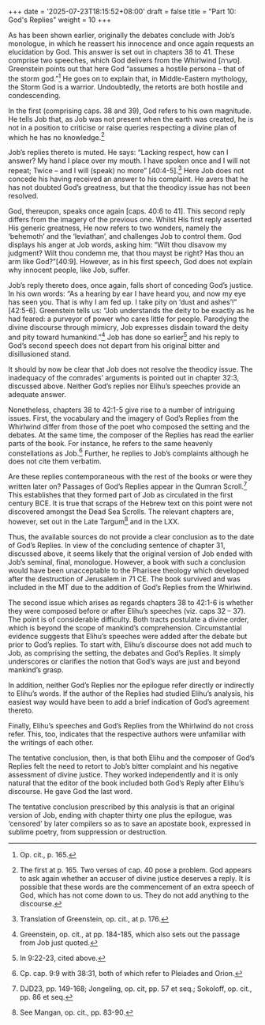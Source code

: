 +++
date = '2025-07-23T18:15:52+08:00'
draft = false
title = "Part 10: God's Replies"
weight = 10
+++


As has been shown earlier, originally the debates conclude with Job’s monologue, in which he reassert his innocence and once again requests an elucidation by God. This answer is set out in chapters 38 to 41. These comprise two speeches, which God delivers from the Whirlwind [סערה]. Greenstein points out that here God “assumes a hostile persona – that of the storm god.”[^93] He goes on to explain that, in Middle-Eastern mythology, the Storm God is a warrior. Undoubtedly, the retorts are both hostile and condescending.  

In the first (comprising caps. 38 and 39), God refers to his own magnitude. He tells Job that, as Job was not present when the earth was created, he is not in a position to criticise or raise queries respecting a divine plan of which he has no knowledge.[^94]

Job’s replies thereto is muted. He says: “Lacking respect, how can I answer? My hand I place over my mouth. I have spoken once and I will not repeat; Twice – and I will (speak) no more” [40:4-5].[^95]  Here Job does not concede his having received an answer to his complaint. He avers that he has not doubted God’s greatness, but that the  theodicy issue has not been resolved.

God, thereupon, speaks once again [caps. 40:6 to 41]. This second reply differs from the imagery of the previous one. Whilst His first reply asserted His generic greatness, He now refers to two wonders, namely the ‘behemoth’ and the ‘leviathan’, and challenges Job to control them. God displays his anger at Job words, asking him: “Wilt thou disavow my judgment? Wilt thou condemn me, that thou mayst be right? Has thou an arm like God?”[40:9]. However, as in his first speech, God does not explain why innocent people, like Job, suffer.

Job’s  reply thereto does, once again, falls short of conceding God’s justice. In his own words: “As a hearing by ear I have heard you, and now my eye has seen you. That is why I am fed up. I take pity on ‘dust and ashes’!” [42:5-6]. Greenstein tells us: “Job understands the deity to be exactly as he had feared: a purveyor of power who cares little for people. Parodying the divine discourse through mimicry, Job expresses disdain toward the deity and pity toward humankind.”[^96] Job has done so earlier[^97] and his reply to God’s second speech does not depart from his original bitter and disillusioned stand.

It should by now be clear that Job does not resolve the theodicy issue. The inadequacy of the comrades’ arguments is pointed out in chapter 32:3, discussed above. Neither God’s replies nor Elihu’s speeches provide an adequate answer.

Nonetheless, chapters 38 to 42:1-5 give rise to a number of intriguing issues. First, the vocabulary and the imagery of God’s Replies from the Whirlwind differ from those of the poet who composed the setting and the debates. At the same time,  the composer of the Replies has read the earlier parts of the book. For instance, he refers to the same heavenly constellations as Job.[^98] Further, he replies to Job’s complaints although he does not cite them verbatim.

Are these replies contemporaneous with the rest of the books or were they written later on? Passages of God’s Replies appear in the Qumran Scroll.[^99] This establishes that they formed part of Job as circulated in the first century BCE. It is true that scraps of the Hebrew text on this point were not discovered amongst the Dead Sea Scrolls. The relevant chapters are, however, set out in the Late Targum[^100] and in the LXX.

Thus, the available sources do not provide a clear conclusion as to the date of God’s Replies. In view of the concluding sentence of chapter 31, discussed above, it seems likely that the original version of Job ended with Job’s seminal, final, monologue. However, a book with such a conclusion would have been unacceptable to the Pharisee theology which developed after the destruction of Jerusalem in 71 CE. The book survived and was included in the MT due to the addition of God’s Replies from the Whirlwind.

The second issue which arises as regards chapters 38 to 42:1-6 is whether they were composed before or after Elihu’s speeches (viz. caps 32 – 37). The point is of considerable difficulty. Both tracts postulate a divine order, which is beyond the scope of mankind’s comprehension. Circumstantial evidence suggests that Elihu’s speeches were added after the debate but prior to God’s replies. To start with, Elihu’s discourse does not add much to Job, as comprising the setting, the debates and God’s Replies. It simply underscores or clarifies the notion that God’s ways are just and beyond mankind’s grasp.

In addition, neither God’s Replies nor the epilogue refer directly or indirectly to Elihu’s words. If the author of the Replies had studied Elihu’s analysis, his easiest way would have been to add a brief indication of God’s agreement thereto.

Finally, Elihu’s speeches and God’s Replies from the Whirlwind do not cross refer. This, too, indicates that the respective authors were unfamiliar with the writings of each other.

The tentative conclusion, then, is that both Elihu and the composer of God’s Replies felt the need to retort to Job’s bitter complaint and his negative assessment of divine justice. They worked independently and it is only natural that the editor of the book included both God’s Reply after Elihu’s discourse. He gave God the last word.

The tentative conclusion prescribed by this analysis is that an original version of Job, ending with chapter thirty one plus the epilogue, was ‘censored’ by later compilers so as to save an apostate book, expressed in sublime poetry, from suppression or destruction.

[^93]: Op. cit., p. 165.

 

[^94]: The first at p. 165. Two verses of cap. 40 pose a problem. God appears to ask again whether an accuser of divine justice deserves a reply. It is possible that these words are the commencement of an extra speech of God, which has not come down to us. They do not add anything to the discourse.

 

[^95]: Translation of Greenstein, op. cit., at p. 176.

 

[^96]: Greenstein, op. cit., at pp. 184-185, which also sets out the passage from Job just quoted.

 

[^97]: In 9:22-23, cited above.

 

[^98]: Cp. cap. 9:9 with 38:31, both of which refer to Pleiades and Orion.

 

[^99]: DJD23, pp. 149-168; Jongeling, op. cit, pp. 57 et seq.; Sokoloff, op. cit., pp. 86 et seq.

 

[^100]: See Mangan, op. cit., pp. 83-90.